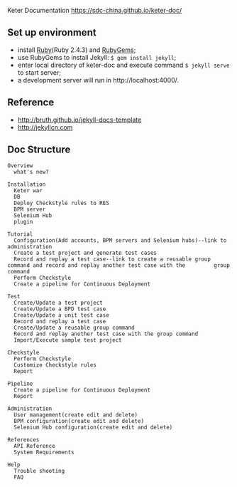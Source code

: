 Keter Documentation https://sdc-china.github.io/keter-doc/

## Set up environment
- install [Ruby](https://www.ruby-lang.org/en/downloads/)(Ruby 2.4.3) and [RubyGems](https://rubygems.org/pages/download);
- use RubyGems to install Jekyll: `$ gem install jekyll`;
- enter local directory of keter-doc and execute command  `$ jekyll serve` to start server;
- a development server will run in http://localhost:4000/.

## Reference
- http://bruth.github.io/jekyll-docs-template
- http://jekyllcn.com



## Doc Structure
    Overview
      what's new?
      
    Installation
      Keter war
      DB
      Deploy Checkstyle rules to RES
      BPM server
      Selenium Hub
      plugin
      
    Tutorial
      Configuration(Add accounts, BPM servers and Selenium hubs)--link to administration
      Create a test project and generate test cases
      Record and replay a test case--link to create a reusable group command and record and replay another test case with the         group command
      Perform Checkstyle
      Create a pipeline for Continuous Deployment
      
    Test
      Create/Update a test project
      Create/Update a BPD test case
      Create/Update a unit test case
      Record and replay a test case
      Create/Update a reusable group command
      Record and replay another test case with the group command
      Import/Execute sample test project
      
    Checkstyle
      Perform Checkstyle
      Customize Checkstyle rules
      Report
      
    Pipeline
      Create a pipeline for Continuous Deployment
      Report
    
    Administration
      User management(create edit and delete)
      BPM configuration(create edit and delete)
      Selenium Hub configuration(create edit and delete)

    References
      API Reference
      System Requirements

    Help
      Trouble shooting
      FAQ


